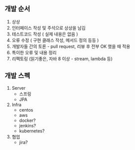 ## 개발 순서
1. 상상
2. 인터페이스 작성 및 주석으로 상상을 남김
3. 테스트코드 작성 ( 실제 내용은 없음 )
4. 오류 수정 ( 구현 클래스 작성, 메서드 정의 등등 )
5. 개발자들 간의 토론 - pull request, 리뷰 후 전부 OK 했을 때 적용
6. 특이한 오류 및 내용 정리
7. 리팩토링 (읽기좋은, 자바 8 이상 - stream, lambda 등)

## 개발 스펙
1. Server
    - 스프링
    - JPA
2. Infra
    - centos
    - aws
    - docker?
    - jenkins?
    - kubernetes?
3. 협업
    - jira?